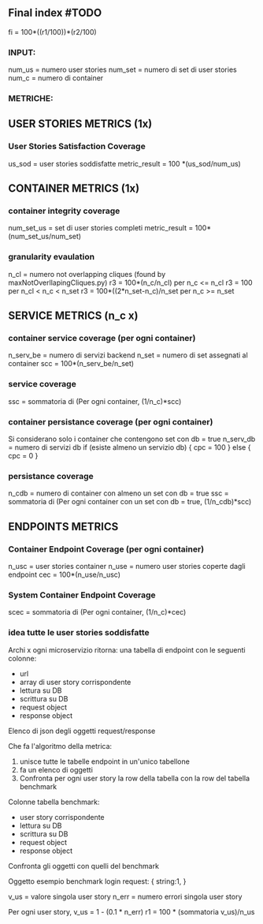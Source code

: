 ## Final index #TODO
fi = 100*((r1/100))*(r2/100)


### INPUT:
num_us = numero user stories
num_set = numero di set di user stories
num_c = numero di container


### METRICHE:

## USER STORIES METRICS (1x)

### User Stories Satisfaction Coverage
us_sod = user stories soddisfatte
metric_result = 100 *(us_sod/num_us)
  
## CONTAINER METRICS (1x)

### container integrity coverage
num_set_us = set di user stories completi
metric_result = 100*(num_set_us/num_set)

### granularity evaulation
n_cl = numero not overlapping cliques (found by maxNotOverllapingCliques.py)
r3 = 100*(n_c/n_cl) per n_c <= n_cl
r3 = 100 per n_cl < n_c < n_set
r3 = 100*((2*n_set-n_c)/n_set per n_c >= n_set
  
## SERVICE METRICS (n_c x)

### container service coverage (per ogni container)
n_serv_be = numero di servizi backend
n_set = numero di set assegnati al container
scc = 100*(n_serv_be/n_set)

### service coverage
ssc = sommatoria di (Per ogni container, (1/n_c)*scc)

### container persistance coverage (per ogni container)
Si considerano solo i container che contengono set con db = true
n_serv_db = numero di servizi db
if (esiste almeno un servizio db) {
    cpc = 100
} else {
    cpc = 0
}

### persistance coverage
n_cdb = numero di container con almeno un set con db = true
ssc = sommatoria di (Per ogni container con un set con db = true, (1/n_cdb)*scc)


## ENDPOINTS METRICS

### Container Endpoint Coverage (per ogni container)
n_usc = user stories container
n_use = numero user stories coperte dagli endpoint
cec = 100*(n_use/n_usc)

### System Container Endpoint Coverage 
scec = sommatoria di (Per ogni container, (1/n_c)*cec)




### idea tutte le user stories soddisfatte

Archi x ogni microservizio ritorna:
una tabella di endpoint con le seguenti colonne:
- url
- array di user story corrispondente
- lettura su DB
- scrittura su DB
- request object
- response object

Elenco di json degli oggetti request/response


Che fa l'algoritmo della metrica:
1) unisce tutte le tabelle endpoint in un'unico tabellone
2) fa un elenco di oggetti
3) Confronta per ogni user story la row della tabella con la row del tabella benchmark

Colonne tabella benchmark:
- user story corrispondente
- lettura su DB
- scrittura su DB
- request object
- response object

Confronta gli oggetti con quelli del benchmark

Oggetto esempio benchmark login request:
{
    string:1,
}

v_us = valore singola user story
n_err = numero errori singola user story

Per ogni user story, v_us = 1 - (0.1 * n_err)
r1 = 100 * (sommatoria v_us)/n_us
